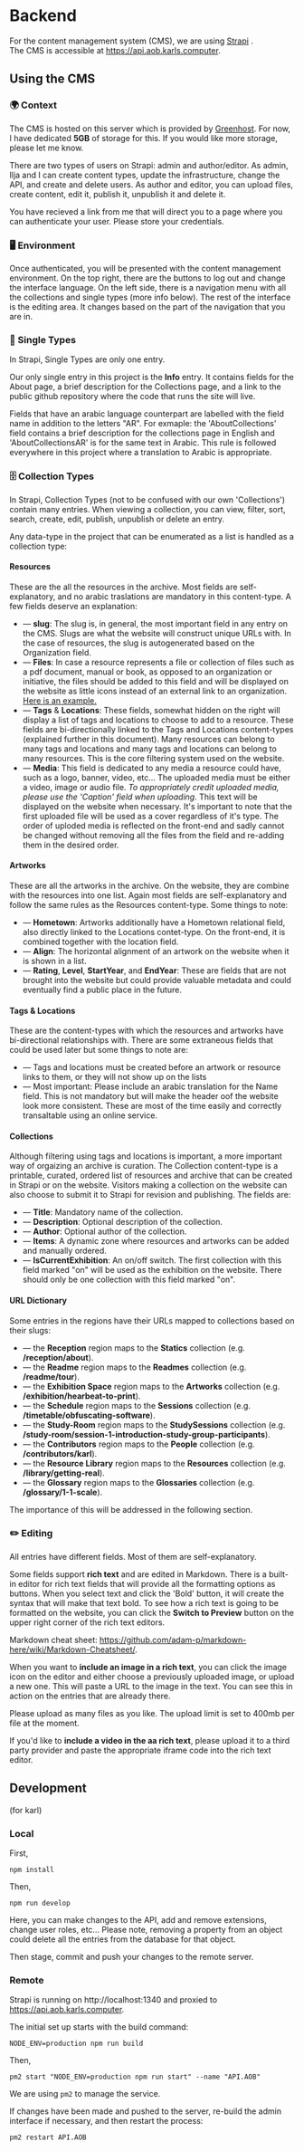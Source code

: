 # Backend

For the content management system (CMS), we are using [Strapi](https://strapi.io/) .    
The CMS is accessible at https://api.aob.karls.computer.  

## Using the CMS
### 🌍 Context 

The CMS is hosted on this server which is provided by [Greenhost](https://greenhost.net/). For now, I have dedicated **5GB** of storage for this. If you would like more storage, please let me know.

There are two types of users on Strapi: admin and author/editor. As admin, Ilja and I can create content types, update the infrastructure, change the API, and create and delete users. As author and editor, you can upload files, create content, edit it, publish it, unpublish it and delete it.

You have recieved a link from me that will direct you to a page where you can authenticate your user. Please store your credentials.

### 🖥️ Environment 

Once authenticated, you will be presented with the content management environment. On the top right, there are the buttons to log out and change the interface language. On the left side, there is a navigation menu with all the collections and single types (more info below). The rest of the interface is the editing area. It changes based on the part of the navigation that you are in.

### 📄 Single Types 

In Strapi, Single Types are only one entry.

Our only single entry in this project is the **Info** entry. It contains fields for the About page, a brief description for the Collections page, and a link to the public github repository where the code that runs the site will live. 

Fields that have an arabic language counterpart are labelled with the field name in addition to the letters "AR". For exmaple: the 'AboutCollections' field contains a brief description for the collections page in English and 'AboutCollectionsAR' is for the same text in Arabic. This rule is followed everywhere in this project where a translation to Arabic is appropriate.

### 🗄️ Collection Types

In Strapi, Collection Types (not to be confused with our own 'Collections') contain many entries. When viewing a collection, you can view, filter, sort, search, create, edit, publish, unpublish or delete an entry. 

Any data-type in the project that can be enumerated as a list is handled as a collection type:

#### Resources

These are the all the resources in the archive. Most fields are self-explanatory, and no arabic traslations are mandatory in this content-type. A few fields deserve an explanation:

  - — **slug**: The slug is, in general, the most important field in any entry on the CMS. Slugs are what the website will construct unique URLs with. In the case of resources, the slug is autogenerated based on the Organization field.
  - — **Files**: In case a resource represents a file or collection of files such as a pdf document, manual or book, as opposed to an organization or initiative, the files should be added to this field and will be displayed on the website as little icons instead of an external link to an organization. [Here is an example.](https://archiveofbelonging.org/resources/uel)
  - — **Tags** & **Locations**: These fields, somewhat hidden on the right will display a list of tags and locations to choose to add to a resource. These fields are bi-directionally linked to the Tags and Locations content-types (explained further in this document). Many resources can belong to many tags and locations and many tags and locations can belong to many resources. This is the core filtering system used on the website.
  - — **Media**: This field is dedicated to any media a resource could have, such as a logo, banner, video, etc... The uploaded media must be either a video, image or audio file. *To appropriately credit uploaded media, please use the 'Caption' field when uploading*. This text will be displayed on the website when necessary. It's important to note that the first uploaded file will be used as a cover regardless of it's type. The order of uploded media is reflected on the front-end and sadly cannot be changed without removing all the files from the field and re-adding them in the desired order.

#### Artworks

These are all the artworks in the archive.  On the website, they are combine with the resources into one list. Again most fields are self-explanatory and follow the same rules as the Resources content-type. Some things to note:

  - — **Hometown**: Artworks additionally have a Hometown relational field, also directly linked to the Locations contet-type. On the front-end, it is combined together with the location field.
  - — **Align**: The horizontal alignment of an artwork on the website when it is shown in a list.
  - — **Rating**, **Level**, **StartYear**, and **EndYear**: These are fields that are not brought into the website but could provide valuable metadata and could eventually find a public place in the future.

#### Tags & Locations

These are the content-types with which the resources and artworks have bi-directional relationships with. There are some extraneous fields that could be used later but some things to note are:

  - — Tags and locations must be created before an artwork or resource links to them, or they will not show up on the lists
  - — Most important: Please include an arabic translation for the Name field. This is not mandatory but will make the header oof the website look more consistent. These are most of the time easily and correctly transaltable using an online service.

#### Collections

Although filtering using tags and locations is important, a more important way of orgaizing an archive is curation. The Collection content-type is a printable, curated, ordered list of resources and archive that can be created in Strapi or on the website. Visitors making a collection on the website can also choose to submit it to Strapi for revision and publishing. The fields are:

  - — **Title**: Mandatory name of the collection.
  - — **Description**: Optional description of the collection.
  - — **Author**: Optional author of the collection.
  - — **Items**: A dynamic zone where resources and artworks can be added and manually ordered.
  - — **IsCurrentExhibition**: An on/off switch. The first collection with this field marked "on" will be used as the exhibition on the website. There should only be one collection with this field marked "on".




#### URL Dictionary

Some entries in the regions have their URLs mapped to collections based on their slugs:
  - — the **Reception** region maps to the **Statics** collection (e.g. **/reception/about**).
  - — the **Readme** region maps to the **Readmes** collection (e.g. **/readme/tour**).
  - — the **Exhibition Space** region maps to the **Artworks** collection (e.g. **/exhibition/hearbeat-to-print**).
  - — the **Schedule** region maps to the **Sessions** collection (e.g. **/timetable/obfuscating-software**).
  - — the **Study-Room** region maps to the **StudySessions** collection (e.g. **/study-room/session-1-introduction-study-group-participants**).
  - — the **Contributors** region maps to the **People** collection (e.g. **/contributors/karl**).
  - — the **Resource Library** region maps to the **Resources** collection (e.g. **/library/getting-real**).
  - — the **Glossary** region maps to the **Glossaries** collection (e.g. **/glossary/1-1-scale**).

The importance of this will be addressed in the following section.

### ✏️ Editing 

All entries have different fields. Most of them are self-explanatory.

Some fields support **rich text** and are edited in Markdown. There is a built-in editor for rich text fields that will provide all the formatting options as buttons. When you select text and click the 'Bold' button, it will create the syntax that will make that text bold. To see how a rich text is going to be formatted on the website, you can click the **Switch to Preview** button on the upper right corner of the rich text editors.

Markdown cheat sheet: https://github.com/adam-p/markdown-here/wiki/Markdown-Cheatsheet/.

When you want to **include an image in a rich text**, you can click the image icon on the editor and either choose a previously uploaded image, or upload a new one. This will paste a URL to the image in the text. You can see this in action on the entries that are already there.

Please upload as many files as you like. The upload limit is set to 400mb per file at the moment.

If you'd like to **include a video in the aa rich text**, please upload it to a third party provider and paste the appropriate iframe code into the rich text editor.


## Development

(for karl)

### Local

First,
```
npm install
```
Then, 
```
npm run develop
```

Here, you can make changes to the API, add and remove extensions, change user roles, etc... Please note, removing a property from an object could delete all the entries from the database for that object.

Then stage, commit and push your changes to the remote server.

### Remote

Strapi is running on http://localhost:1340 and proxied to https://api.aob.karls.computer.

The initial set up starts with the build command:
```
NODE_ENV=production npm run build
```

Then,
```
pm2 start "NODE_ENV=production npm run start" --name "API.AOB"
```

We are using `pm2` to manage the service. 

If changes have been made and pushed to the server, re-build the admin interface if necessary, and then restart the process:
```
pm2 restart API.AOB
```
